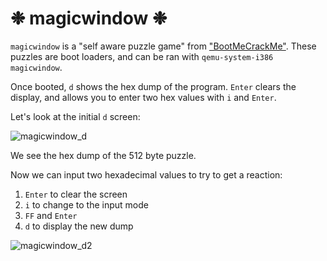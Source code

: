 # ❉ magicwindow ❉

`magicwindow` is a "self aware puzzle game" from ["BootMeCrackMe"](https://xlogicx.net/BootMe_-_CrackMe.html). These puzzles are boot loaders, and can be ran with `qemu-system-i386 magicwindow`.

Once booted, `d` shows the hex dump of the program. `Enter` clears the display, and allows you to enter two hex values with `i` and `Enter`.

Let's look at the initial `d` screen:

![magicwindow_d](https://github.com/coldwx/coldwx.github.io/assets/170867841/c41344e0-33e4-4240-8ec0-3245146ce83e)

We see the hex dump of the 512 byte puzzle.

Now we can input two hexadecimal values to try to get a reaction:

1. `Enter` to clear the screen
2. `i` to change to the input mode
3. `FF` and `Enter`
4. `d` to display the new dump

![magicwindow_d2](https://github.com/coldwx/coldwx.github.io/assets/170867841/167d4bc6-89e6-42e6-97f5-fcc3e06b50a4)
